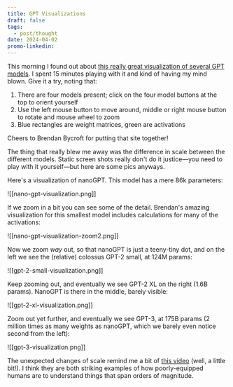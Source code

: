 ```yaml
---
title: GPT Visualizations
draft: false
tags:
  - post/thought
date: 2024-04-02
promo-linkedin:
---
```

This morning I found out about [this really great visualization of several GPT models](https://bbycroft.net/llm). I spent 15 minutes playing with it and kind of having my mind blown. Give it a try, noting that:
1. There are four models present; click on the four model buttons at the top to orient yourself
2. Use the left mouse button to move around, middle or right mouse button to rotate and mouse wheel to zoom
3. Blue rectangles are weight matrices, green are activations

Cheers to Brendan Bycroft for putting that site together!

The thing that really blew me away was the difference in scale between the different models. Static screen shots really don't do it justice—you need to play with it yourself—but here are some pics anyways.

Here's a visualization of nanoGPT. This model has a mere 86k parameters:

![[nano-gpt-visualization.png]]

If we zoom in a bit you can see some of the detail. Brendan's amazing visualization for this smallest model includes calculations for many of the activations:

![[nano-gpt-visualization-zoom2.png]]

Now we zoom *way* out, so that nanoGPT is just a teeny-tiny dot, and on the left we see the (relative) colossus GPT-2 small, at 124M params:

![[gpt-2-small-visualization.png]]

Keep zooming out, and eventually we see GPT-2 XL on the right (1.6B params). NanoGPT is there in the middle, barely visible:

![[gpt-2-xl-visualization.png]]

Zoom out yet further, and eventually we see GPT-3, at 175B params (2 million times as many weights as nanoGPT, which we barely even notice second from the left):

![[gpt-3-visualization.png]]

The unexpected changes of scale remind me a bit of [this video](https://www.youtube.com/watch?v=nxs5wye0JXs) (well, a little bit!). I think they are both striking examples of how poorly-equipped humans are to understand things that span orders of magnitude.
